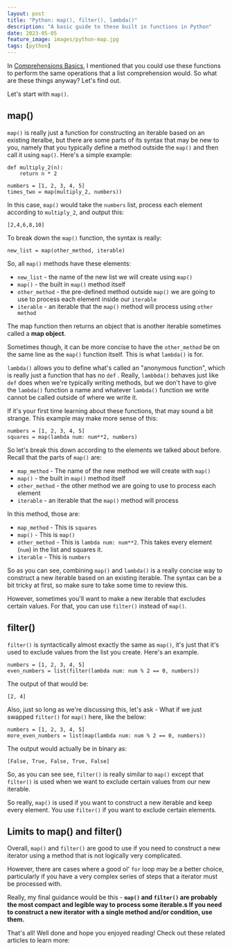 ```yaml
---
layout: post
title: "Python: map(), filter(), lambda()"
description: "A basic guide to these built in functions in Python"
date: 2023-05-05
feature_image: images/python-map.jpg
tags: [python]
---
```


In [Comprehensions Basics](https://tom-the-magnus.github.io/comprehensions), I mentioned that you could use these functions to perform the same operations that a list comprehension would. So what are these things anyway? Let's find out.

<!--more-->

Let's start with `map()`.

## map()

`map()` is really just a function for constructing an iterable based on an existing iteralbe, but there are some parts of its syntax that may be new to you, namely that you typically define a method outside the `map()` and then call it using `map()`. Here's a simple example:

```
def multiply_2(n):
	return n * 2

numbers = [1, 2, 3, 4, 5] 
times_two = map(multiply_2, numbers)) 
```

In this case, `map()` would take the `numbers` list, process each element according to `multiply_2`, and output this:

```
[2,4,6,8,10]
```

To break down the `map()` function, the syntax is really:

```
new_list = map(other_method, iterable)
```

So, all `map()` methods have these elements:

- `new_list` - the name of the new list we will create using `map()`
- `map()` - the built in `map()` method itself
- `other_method` - the pre-defined method outside `map()` we are going to use to process each element inside our `iterable`
- `iterable` - an iterable that the `map()` method will process using `other method`

The map function then returns an object that is another iterable sometimes called a **map object**. 

Sometimes though, it can be more concise to have the `other_method` be on the same line as the `map()` function itself. This is what `lambda()` is for. 

`lambda()` allows you to define what's called an "anonymous function", which is really just a function that has no `def` . Really, `lambbda()` behaves just like `def`  does when we're typically writing methods, but we don't have to give the `lambda()` function a name and whatever `lambda()` function we write cannot be called outside of where we write it.

If it's your first time learning about these functions, that may sound a bit strange. This example may make more sense of this:

```
numbers = [1, 2, 3, 4, 5] 
squares = map(lambda num: num**2, numbers)
```

So let's break this down according to the elements we talked about before. Recall that the parts of `map()` are:

- `map_method` - The name of the new method we will create with `map()`
- `map()` - the built in `map()` method itself
- `other_method` - the other method we are going to use to process each element
- `iterable` - an iterable that the `map()` method will process

In this method, those are:

- `map_method` - This is `squares`
- `map()` - This is `map()`
- `other_method` - This is `lambda num: num**2`. This takes every element (`num`) in the list and squares it. 
- `iterable` - This is `numbers`

So as you can see, combining `map()` and `lambda()` is a really concise way to construct a new iterable based on an existing iterable. The syntax can be a bit tricky at first, so make sure to take some time to review this.

However, sometimes you'll want to make a new iterable that excludes certain values. For that, you can use `filter()` instead of `map()`. 

## filter()

`filter()` is syntactically almost exactly the same as `map()`, it's just that it's used to exclude values from the list you create. Here's an example.

```
numbers = [1, 2, 3, 4, 5] 
even_numbers = list(filter(lambda num: num % 2 == 0, numbers))
```

The output of that would be:

```
[2, 4]
```

Also, just so long as we're discussing this, let's ask - What if we just swapped `filter()` for `map()` here, like the below:

```
numbers = [1, 2, 3, 4, 5] 
more_even_numbers = list(map(lambda num: num % 2 == 0, numbers))
```

The output would actually be in binary as:

```
[False, True, False, True, False]
```

So, as you can see see, `filter()` is really similar to `map()` except that `filter()` is used when we want to exclude certain values from our new iterable.

So really, `map()` is used if you want to construct a new iterable and keep every element. You use `filter()` if you want to exclude certain elements.

## Limits to map() and filter()

Overall, `map()` and `filter()` are good to use if you need to construct a new iterator using a method that is not logically very complicated. 

However, there are cases where a good ol' `for` loop may be a better choice, particularly if you have a very complex series of steps that a iterator must be processed with.

Really, my final guidance would be this - **`map()` and `filter()` are probably the most compact and legible way to process some iterable.s If you need to construct a new iterator with a single method and/or condition, use them.**

That's all! Well done and hope you enjoyed reading! Check out these related articles to learn more:
